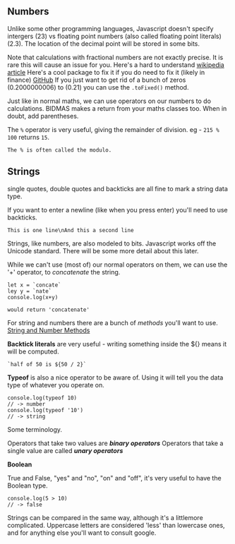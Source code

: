 ## Numbers 

Unlike some other programming languages, Javascript doesn't specify intergers (23) vs floating point numbers  (also called floating point literals) (2.3). The location of the decimal point will be stored in some bits.

Note that calculations with fractional numbers are not exactly precise. It is rare this will cause an issue for you. Here's a hard to understand [wikipedia article](https://en.wikipedia.org/wiki/Floating-point_arithmetic)
Here's a cool package to fix it if you do need to fix it (likely in finance) [GitHub](https://github.com/royNiladri/js-big-decimal)
If you just want to get rid of a bunch of zeros (0.2000000006) to (0.21) you can use the `.toFixed()` method. 

Just like in normal maths, we can use operators on our numbers to do calculations. BIDMAS makes a return from your maths classes too. When in doubt, add parentheses. 

The `%` operator is very useful, giving the remainder of division. eg - `215 % 100` returns `15`. 

	The % is often called the modulo. 


## Strings 

single quotes, double quotes and backticks are all fine to mark a string data type. 

If you want to enter a newline (like when you press enter) you'll need to use backticks. 

`This is one line\nAnd this a second line`

Strings, like numbers, are also modeled to bits. Javascript works off the Unicode standard. There will be some more detail about this later. 

While we can't use (most of) our normal operators on them, we can use the '+' operator, to *concatenate* the string. 

```
let x = `concate`
ley y = `nate`
console.log(x+y)

would return 'concatenate'
```

For string and numbers there are a bunch of *methods* you'll want to use. [String and Number Methods]()

**Backtick literals** are very useful - writing something inside the ${} means it will be computed. 

```
`half of 50 is ${50 / 2}`
```


**Typeof** is also a nice operator to be aware of. Using it will tell you the data type of whatever you operate on. 

```
console.log(typeof 10)
// -> number
console.log(typeof '10')
// -> string
```

Some terminology. 

Operators that take two values are ***binary operators***
Operators that take a single value are called ***unary operators***

**Boolean**

True and False, "yes" and "no", "on" and "off", it's very useful to have the Boolean type. 

```
console.log(5 > 10)
// -> false
```

Strings can be compared in the same way, although it's a littlemore complicated. Uppercase letters are considered 'less' than lowercase ones, and for anything else you'll want to consult google. 


